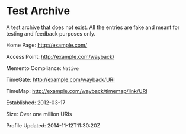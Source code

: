 # Test Archive

A test archive that does not exist. All the entries are fake and meant for testing and feedback purposes only.

Home Page: http://example.com/

Access Point: http://example.com/wayback/

Memento Compliance: `Native`

TimeGate: http://example.com/wayback/URI

TimeMap: http://example.com/wayback/timemap/link/URI

Established: 2012-03-17

Size: Over one million URIs

Profile Updated: 2014-11-12T11:30:20Z
